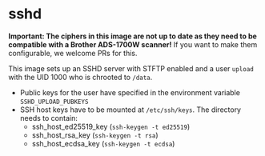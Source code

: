 # sshd

**Important: The ciphers in this image are not up to date as they need to be compatible with a Brother ADS-1700W scanner!** If you want to make them configurable, we welcome PRs for this.

This image sets up an SSHD server with STFTP enabled and a user `upload` with the UID 1000 who is chrooted to `/data`.

- Public keys for the user have specified in the environment variable `SSHD_UPLOAD_PUBKEYS`
- SSH host keys have to be mounted at `/etc/ssh/keys`. The directory needs to contain:
  - ssh_host_ed25519_key (`ssh-keygen -t ed25519`)
  - ssh_host_rsa_key (`ssh-keygen -t rsa`)
  - ssh_host_ecdsa_key (`ssh-keygen -t ecdsa`)
